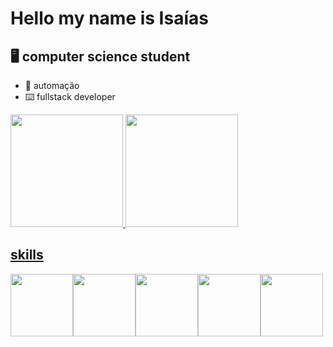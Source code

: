 # Hello my name is Isaías

## 🖥️ computer science student
- 🤖 automação
- ⌨️ fullstack developer
<div>
  <a href="https://github.com/isaias-silva/">
   <img height="180em" src="https://github-readme-stats.vercel.app/api?username=isaias-silva&show_icons=true&theme=dark"/>
      <img height="180em" src="https://github-readme-stats.vercel.app/api/top-langs?username=isaias-silva&show_icons=true&theme=dark"/>
</div>
 <h2>skills</h2>
 <div style="display:flex">
 <img src="https://cdn.jsdelivr.net/gh/devicons/devicon/icons/html5/html5-original.svg" width="100px"/>
<img src="https://cdn.jsdelivr.net/gh/devicons/devicon/icons/css3/css3-original.svg" width="100px" />
<img src="https://cdn.jsdelivr.net/gh/devicons/devicon/icons/javascript/javascript-original.svg" width="100px" />
<img src="https://cdn.jsdelivr.net/gh/devicons/devicon/icons/typescript/typescript-original.svg" width="100px" />
<img src="https://cdn.jsdelivr.net/gh/devicons/devicon/icons/nodejs/nodejs-original-wordmark.svg" width="100px" />
</div>

